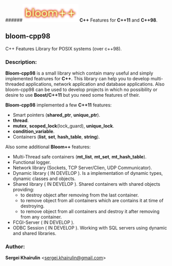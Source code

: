 ######<img src=bloom++-logo.png> **C++** Features for **C++11** and **C++98**.

## bloom-cpp98
C++ Features Library for POSIX systems (over c++98).

### Description:

  **Bloom-cpp98** is a small library which contain many useful and simply
implemented featrures for **C++**. This library can help you to develop
multi-threaded applications, network application and database 
applications. Also bloom-cpp98 can be used to develop projects in 
which no possibility or desire to use **Boost/C++11** but you need some 
features of their.

  **Bloom-cpp98** implemented a few **C++11** features:
  - Smart pointers (**shared_ptr**, **unique_ptr**).
  - **thread**.
  - **mutex**, **scoped_lock**(lock_guard), **unique_lock**.
  - **condition_variable**.
  - Containers (**list**, **set**, **hash_table**, **string**).

  Also some additional **Bloom++** features:
  - Multi-Thread safe containers (**mt_list**, **mt_set**, **mt_hash_table**).
  - Functional logger.
  - Network library (Sockets, TCP Server/Clien, UDP Communicator).
  - Dynamic library ( IN DEVELOP ).
    Is a implementation of dynamic types, dynamic classes and objects.
  - Shared library ( IN DEVELOP ).
    Shared containers with shared objects providing:
      - to destroy object after removing from the last container.
      - to remove object from all containers which are contains it
      at time of destroying.
      - to remove object from all containers and destroy it after
      removing from any container.
  - FCGI-Server ( IN DEVELOP ).
  - ODBC Session ( IN DEVELOP ).
    Working with SQL servers using dynamic and shared libraries.
    
### Author:
**Sergei Khairulin** \<sergei.khairulin@gmail.com\>

  
